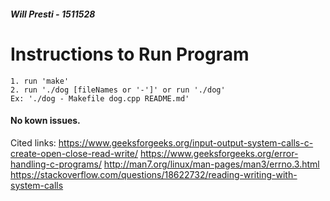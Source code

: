##### Will Presti - 1511528
#  Instructions to Run Program

    1. run 'make'
    2. run './dog [fileNames or '-']' or run './dog'
    Ex: './dog - Makefile dog.cpp README.md'

#### No kown issues.

Cited links:
    https://www.geeksforgeeks.org/input-output-system-calls-c-create-open-close-read-write/
    https://www.geeksforgeeks.org/error-handling-c-programs/
    http://man7.org/linux/man-pages/man3/errno.3.html
    https://stackoverflow.com/questions/18622732/reading-writing-with-system-calls

